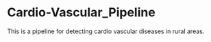 # Cardio-Vascular_Pipeline
This is a pipeline for detecting cardio vascular diseases in rural areas.
